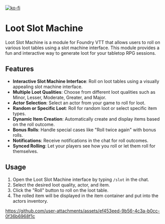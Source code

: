 [![ko-fi](https://ko-fi.com/img/githubbutton_sm.svg)](https://ko-fi.com/B0B019RIGM)

# Loot Slot Machine

Loot Slot Machine is a module for Foundry VTT that allows users to roll on various loot tables using a slot machine interface. This module provides a fun and interactive way to generate loot for your tabletop RPG sessions.

## Features

- **Interactive Slot Machine Interface**: Roll on loot tables using a visually appealing slot machine interface.
- **Multiple Loot Qualities**: Choose from different loot qualities such as Minor, Lesser, Moderate, Greater, and Major.
- **Actor Selection**: Select an actor from your game to roll for loot.
- **Random or Specific Loot**: Roll for random loot or select specific item types.
- **Dynamic Item Creation**: Automatically create and display items based on the roll outcome.
- **Bonus Rolls**: Handle special cases like "Roll twice again" with bonus rolls.
- **Notifications**: Receive notifications in the chat for roll outcomes.
- **Synced Rolling**: Let your players see how you roll or let them roll for themselves.

## Usage

1. Open the Loot Slot Machine interface by typing `/slot` in the chat.
2. Select the desired loot quality, actor, and item.
3. Click the "Roll" button to roll on the loot table.
4. The rolled item will be displayed in the item container and put into the actors inventory.


https://github.com/user-attachments/assets/ef453eed-9b56-4c3a-b0cc-0f36b6968f1c


